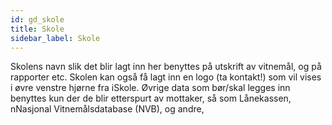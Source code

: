 ```yaml
---
id: gd_skole
title: Skole
sidebar_label: Skole
---
```

Skolens navn slik det blir lagt inn her benyttes på utskrift av vitnemål, og på rapporter etc.  Skolen kan også få lagt inn en logo (ta kontakt!) som vil vises i øvre venstre hjørne fra iSkole. Øvrige data som bør/skal legges inn benyttes kun der de blir etterspurt av mottaker, så som Lånekassen, nNasjonal Vitnemålsdatabase (NVB), og andre,
